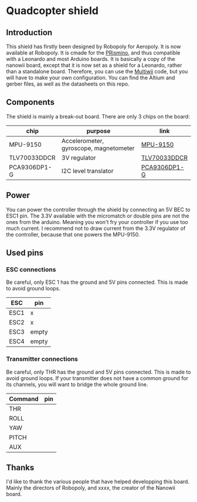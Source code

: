 # Quadcopter shield

## Introduction
This shield has firstly been designed by Robopoly for Aeropoly. It is now available at Robopoly.
It is cmade for the [PRismino][prismino], and thus compatible with a Leonardo and most Arduino boards.
It is basically a copy of the nanowii board, except that it is now set as a shield for a Leonardo, rather than a standalone board.
Therefore, you can use the [Multiwii][multiwii] code, but you will have to make your own configuration.
You can find the Altium and gerber files, as well as the datasheets on this repo.

## Components
The shield is mainly a break-out board. There are only 3 chips on the board:

| chip         | purpose                                | link                         |
|--------------|----------------------------------------|------------------------------|
| MPU-9150     | Accelerometer, gyroscope, magnetometer | [MPU-9150][MPU-9150]         |
| TLV70033DDCR | 3V regulator                           | [TLV70033DDCR][TLV70033DDCR] |
| PCA9306DP1-G | I2C level translator                   | [PCA9306DP1-G][PCA9306DP1-G] |


## Power
You can power the controller through the shield by connecting an 5V BEC to ESC1 pin.
The 3.3V available with the micromatch or double pins are not the ones from the arduino. Meaning you won't fry your controller if you use too much current.
I recommend not to draw current from the 3.3V regulator of the controller, because that one powers the MPU-9150.

## Used pins
### ESC connections
Be careful, only ESC 1 has the ground and 5V pins connected. This is made to avoid ground loops.

| ESC  | pin   |
|------|-------|
| ESC1 | x     |
| ESC2 | x     |
| ESC3 | empty |
| ESC4 | empty |

### Transmitter connections
Be careful, only THR has the ground and 5V pins connected. This is made to avoid ground loops. If your transmitter does not have a common ground for its channels, you will want to bridge the whole ground line.

| Command | pin |
|---------|-----|
| THR     |     |
| ROLL    |     |
| YAW     |     |
| PITCH   |     |
| AUX     |     |

## Thanks
I'd like to thank the various people that have helped developping this board. Mainly the directors of Robopoly, and xxxx, the creator of the Nanowii board.

[MPU-9150]: http://www.invensense.com/mems/gyro/nineaxis.html "MPU-9150"
[TLV70033DDCR]: http://www.ti.com/product/tlv70033 "TLV70033DDCR"
[atmega32u4]: http://www.atmel.ch/Images/doc7766.pdf "ATmega16U4/32U4 datasheet"
[PCA9306DP1-G]: http://www.nxp.com/products/interface_and_connectivity/i2c/i2c_voltage_level_translators/PCA9306DP1.html "PCA9306DP1-G"
[prismino]: https://github.com/Robopoly/PRismino "PRismino"
[multiwii]: http://www.multiwii.com/software "Multiwii"